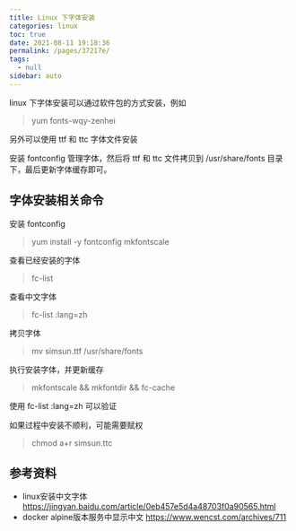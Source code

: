 ```yaml
---
title: Linux 下字体安装
categories: linux
toc: true
date: 2021-08-11 19:18:36
permalink: /pages/37217e/
tags: 
  - null
sidebar: auto
---
```


linux 下字体安装可以通过软件包的方式安装，例如 

> yum fonts-wqy-zenhei

另外可以使用 ttf 和 ttc 字体文件安装

安装 fontconfig 管理字体，然后将 ttf 和 ttc 文件拷贝到 /usr/share/fonts 目录下，最后更新字体缓存即可。

## 字体安装相关命令

安装 fontconfig

> yum install -y fontconfig mkfontscale

查看已经安装的字体

> fc-list

查看中文字体

> fc-list :lang=zh

拷贝字体 

> mv simsun.ttf /usr/share/fonts

执行安装字体，并更新缓存 

> mkfontscale && mkfontdir && fc-cache

使用 fc-list :lang=zh 可以验证

如果过程中安装不顺利，可能需要赋权

> chmod a+r simsun.ttc


## 参考资料

- linux安装中文字体 https://jingyan.baidu.com/article/0eb457e5d4a48703f0a90565.html
- docker alpine版本服务中显示中文 https://www.wencst.com/archives/711